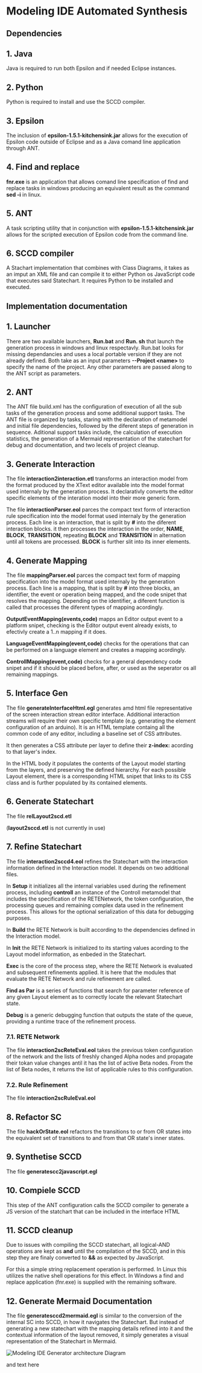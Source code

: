 # Modeling IDE Automated Synthesis

## **Dependencies**

## 1. Java

Java is required to run both Epsilon and if needed Eclipse instances.

## 2. Python

Python is required to install and use the SCCD compiler.

## 3. Epsilon

The inclusion of **epsilon-1.5.1-kitchensink.jar** allows for the execution of Epsilon code outside of Eclipse and as a Java comand line application through ANT.

## 4. Find and replace

**fnr.exe** is an application that allows comand line specification of find and replace tasks in windows producing an equivalent result as the command **sed -i** in linux.

## 5. ANT

A task scripting utility that in conjunction with **epsilon-1.5.1-kitchensink.jar** allows for the scripted execution of Epsilon code from the command line.

## 6. SCCD compiler

A Stachart implementation that combines with Class Diagrams, it takes as an imput an XML file and can compile it to either Python os JavaScript code that executes said Statechart.
It requires Python to be installed and executed.

## **Implementation documentation**

## 1. Launcher

There are two available launchers, **Run.bat** and **Run. sh** that launch the generation process in windows and linux respectavly.
Run.bat looks for missing dependancies and uses a local portable version if they are not already defined.
Both take as an input parameters **--Project \<name\>** to specify the name of the project. Any other parameters are passed along to the ANT script as parameters. 

## 2. ANT

The ANT file build.xml has the configuration of execution of all the sub tasks of the generation process and some additional support tasks.
The ANT file is organized by tasks, staring with the declaration of metamodel and initial file dependencies, followed by the diferent steps of generation in sequence.
Aditional support tasks include, the calculation of execution statistics, the generation of a Mermaid representation of the statechart for debug and documentation, and two lecels of project cleanup.

## 3. Generate Interaction

The file **interaction2interaction.etl** transforms an interaction model from the format produced by the XText editor available into the model format used internaly by the generation process.
It declarativly converts the editor specific elements of the interation model into their more generic form.

The file **interactionParser.eol** parces the compact text form of interaction rule specification into the model format used internaly by the generation process.
Each line is an interaction, that is split by **#** into the diferent interaction blocks. it then processes the interaction in the order, **NAME**, **BLOCK**, **TRANSITION**, repeating **BLOCK** and **TRANSITION** in alternation until all tokens are processed.
**BLOCK** is further slit into its inner elements.

## 4. Generate Mapping

The file **mappingParser.eol** parces the compact text form of mapping specification into the model format used internaly by the generation process.
Each line is a mapping, that is split by **#** into three blocks, an identifier, the event or operation being mapped, and the code snipet that resolves the mapping.
Depending on the identifier, a diferent function is called that processes the diferent types of mapping acordingly.

**OutputEventMapping(events,code)** mapps an Editor output event to a platform snipet, checking is the Editor output event already exists, to efectivly create a 1..n mapping if it does.

**LanguageEventMapping(event,code)** checks for the operations that can be performed on a language element and creates a mapping acordingly.

**ControllMapping(event,code)** checks for a general dependency code snipet and if it should be placed before, after, or used as the seperator os all remaining mappings.

## 5. Interface Gen

The file **generateInterfaceHtml.egl** generates amd html file representative of the screen interaction strean editor interface.
Additional interaction streams will require their own specific template (e.g. generating the element configuration of an arduino).
It is an HTML template containg all the common code of any editor, including a baseline set of CSS attributes.

It then generates a CSS attribute per layer to define their **z-index:** acording to that layer's index.

In the HTML body it populates the contents of the Layout model starting from the layers, and preserving the defined hierarchy.
For each possible Layout element, there is a corresponding HTML snipet that links to its CSS class and is further populated by its contained elements.

## 6. Generate Statechart

The file **relLayout2scd.etl** 



(**layout2sccd.etl** is not currently in use)

## 7. Refine Statechart

The file **interaction2sccd4.eol** refines the Statechart with the interaction information defined in the Interaction model.
It depends on two additional files.

In **Setup** it initializes all the internal variables used during the refinement process, including **controll** an instance of the Controll metamodel that includes the specification of the RETENetwork, the token configuration, the processing queues and remaining complex data used in the refinement process.
This allows for the optional serialization of this data for debugging purposes.

In **Build** the RETE Network is built according to the dependencies defined in the Interaction model.

In **Init** the RETE Network is initialized to its starting values acording to the Layout model information, as enbeded in the Statechart.

**Exec** is the core of the process step, where the RETE Network is evaluated and subsequent refinements applied.
It is here that the modules that evaluate the RETE Network and rule refinement are called.

**Find as Par** is a series of functions that search for parameter reference of any given Layout element as to correctly locate the relevant Statechart state.

**Debug** is a generic debugging function that outputs the state of the queue, providing a runtime trace of the refinement process.

### 7.1. RETE Network

The file **interaction2scReteEval.eol** takes the previous token configuration of the network and the lists of freshly changed Alpha nodes and propagate their tokan value changes antil it has the list of active Beta nodes.
From the list of Beta nodes, it returns the list of applicable rules to this configuration.

### 7.2. Rule Refinement

The file **interaction2scRuleEval.eol**

## 8. Refactor SC

The file **hackOrState.eol** refactors the transitions to or from OR states into the equivalent set of transitions to and from that OR state's inner states.

## 9. Synthetise SCCD

The file **generatescc2javascript.egl**

## 10. Compiele SCCD

This step of the ANT configuration calls the SCCD compiler to generate a JS version of the statchart that can be included in the interface HTML

## 11. SCCD cleanup

Due to issues with compiling the SCCD statechart, all logical-AND operations are kept as **and** until the compilation of the SCCD, and in this step they are finaly converted to **&&** as expected by JavaScript.

For this a simple string replacement operation is performed. In Linux this utilizes the native shell operations for this effect. In Windows a find and replace application (fnr.exe) is supplied with the remaining software.


## 12. Generate Mermaid Documentation

The file **generatesccd2mermaid.egl** is similar to the conversion of the internal SC into SCCD, in how it navigates the Statechart.
But instead of generating a new statechart with the mapping details refined into it and the contextual information of the layout removed, it simply generates a visual representation of the Statechart in Mermaid.

![Modeling IDE Generator architecture Diagram](MIDEGArchitecture.drawio.png)

and text here 
